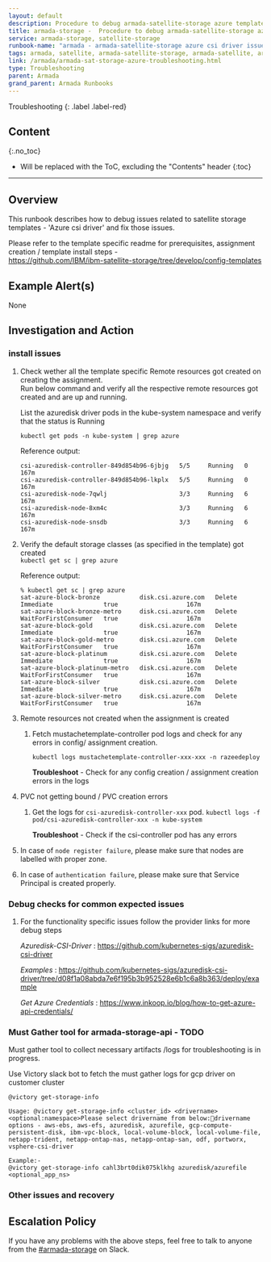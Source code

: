 ```yaml
---
layout: default
description: Procedure to debug armada-satellite-storage azure template issues.
title: armada-storage -  Procedure to debug armada-satellite-storage azure template issues.
service: armada-storage, satellite-storage
runbook-name: "armada - armada-satellite-storage azure csi driver issues."
tags: armada, satellite, armada-satellite-storage, armada-satellite, armada-storage, armada-storage-api, satellite-templates, configuration, assignment, subscription
link: /armada/armada-sat-storage-azure-troubleshooting.html
type: Troubleshooting
parent: Armada
grand_parent: Armada Runbooks
---
```


Troubleshooting
{: .label .label-red}

## Content
{:.no_toc}

* Will be replaced with the ToC, excluding the "Contents" header
{:toc}

---

## Overview

This runbook describes how to debug issues related to satellite storage templates - 'Azure csi driver' and fix those issues.

Please refer to the template specific readme for prerequisites, assignment creation / template install steps - <br>
https://github.com/IBM/ibm-satellite-storage/tree/develop/config-templates


## Example Alert(s)

   None

## Investigation and Action

### install issues

1. Check wether all the template specific Remote resources got created on creating the assignment.<br>
   Run below command and verify all the respective remote resources got created and are up and running.

   List the azuredisk driver pods in the kube-system namespace and verify that the status is Running

   `kubectl get pods -n kube-system | grep azure`

   Reference output:
   ```
   csi-azuredisk-controller-849d854b96-6jbjg   5/5     Running   0          167m
   csi-azuredisk-controller-849d854b96-lkplx   5/5     Running   0          167m
   csi-azuredisk-node-7qwlj                    3/3     Running   6          167m
   csi-azuredisk-node-8xm4c                    3/3     Running   6          167m
   csi-azuredisk-node-snsdb                    3/3     Running   6          167m
   ```

1. Verify the default storage classes (as specified in the template) got created <br>
   `kubectl get sc | grep azure`

   Reference output:
     ```.env
   % kubectl get sc | grep azure
    sat-azure-block-bronze           disk.csi.azure.com   Delete          Immediate              true                   167m
    sat-azure-block-bronze-metro     disk.csi.azure.com   Delete          WaitForFirstConsumer   true                   167m
    sat-azure-block-gold             disk.csi.azure.com   Delete          Immediate              true                   167m
    sat-azure-block-gold-metro       disk.csi.azure.com   Delete          WaitForFirstConsumer   true                   167m
    sat-azure-block-platinum         disk.csi.azure.com   Delete          Immediate              true                   167m
    sat-azure-block-platinum-metro   disk.csi.azure.com   Delete          WaitForFirstConsumer   true                   167m
    sat-azure-block-silver           disk.csi.azure.com   Delete          Immediate              true                   167m
    sat-azure-block-silver-metro     disk.csi.azure.com   Delete          WaitForFirstConsumer   true                   167m
   ```

1. Remote resources not created when the assignment is created

   1. Fetch mustachetemplate-controller pod logs and check for any errors in config/ assignment creation.

        ```
        kubectl logs mustachetemplate-controller-xxx-xxx -n razeedeploy
        ```

        **Troubleshoot** - Check for any config creation / assignment creation errors in the logs

1. PVC not getting bound / PVC creation errors     
   1. Get the logs for `csi-azuredisk-controller-xxx` pod.
        `kubectl logs -f pod/csi-azuredisk-controller-xxx -n kube-system`

       **Troubleshoot** - Check if the csi-controller pod has any errors

1. In case of `node register failure`, please make sure that nodes are labelled with proper zone.

1. In case of `authentication failure`, please make sure that Service Principal is created properly.



### Debug checks for common expected issues

1. For the functionality specific issues follow the provider links for more debug steps

    *Azuredisk-CSI-Driver* : https://github.com/kubernetes-sigs/azuredisk-csi-driver

    *Examples* : https://github.com/kubernetes-sigs/azuredisk-csi-driver/tree/d08f1a08abda7e6f195b3b952528e6b1c6a8b363/deploy/example

    *Get Azure Credentials* : https://www.inkoop.io/blog/how-to-get-azure-api-credentials/


### Must Gather tool for armada-storage-api - TODO

Must gather tool to collect necessary artifacts /logs for troubleshooting is in progress.

Use Victory slack bot to fetch the must gather logs for gcp driver on customer cluster
```
@victory get-storage-info

Usage: @victory get-storage-info <cluster_id> <drivername> <optional:namespace>Please select drivername from below:drivername options - aws-ebs, aws-efs, azuredisk, azurefile, gcp-compute-persistent-disk, ibm-vpc-block, local-volume-block, local-volume-file, netapp-trident, netapp-ontap-nas, netapp-ontap-san, odf, portworx, vsphere-csi-driver

Example:-
@victory get-storage-info cahl3brt0dik075klkhg azuredisk/azurefile <optional_app_ns>
```


### Other issues and recovery


## Escalation Policy
If you have any problems with the above steps, feel free to talk to anyone from the [#armada-storage](https://ibm-argonauts.slack.com/archives/C53P14PFE) on Slack.
